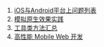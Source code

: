 1. [iOS与Android平台上问题列表](/AlloyTeam/Mars/tree/master/issues)
2. [模拟原生效果实践](/AlloyTeam/Mars/tree/master/solutions)
3. [工具类方法汇总](/AlloyTeam/Mars/tree/master/tools)
4. [高性能 Mobile Web 开发](/AlloyTeam/Mars/tree/master/performance)
